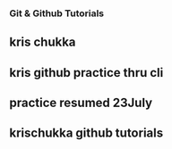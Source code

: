 ### Git & Github Tutorials

## kris chukka
## kris github practice thru cli 

## practice resumed 23July

## krischukka github tutorials
